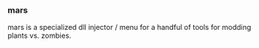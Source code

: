 ### mars
mars is a specialized dll injector / menu for a handful of tools for modding plants vs. zombies.